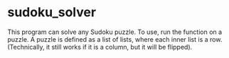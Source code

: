 # sudoku_solver
This program can solve any Sudoku puzzle.
To use, run the function on a puzzle.
A puzzle is defined as a list of lists, where each inner list is a row. 
(Technically, it still works if it is a column, but it will be flipped).
